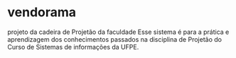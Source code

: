 # vendorama
projeto da cadeira de Projetão da faculdade
Esse sistema é para a prática e aprendizagem dos conhecimentos passados na disciplina de Projetão do Curso de Sistemas de informações da UFPE.

